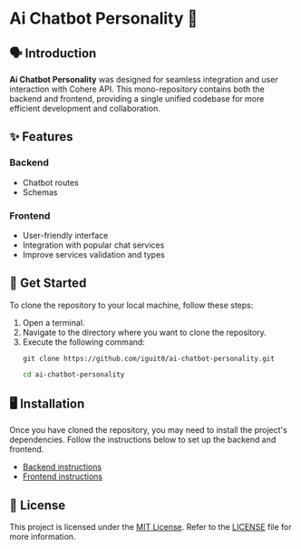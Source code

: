 # Ai Chatbot Personality 🤖

## 🗣 Introduction
**Ai Chatbot Personality** was designed for seamless integration and user interaction with Cohere API. This mono-repository contains both the backend and frontend, providing a single unified codebase for more efficient development and collaboration.

## ✨ Features
### Backend
- Chatbot routes
- Schemas

### Frontend
- User-friendly interface
- Integration with popular chat services
- Improve services validation and types

## 🚀 Get Started
To clone the repository to your local machine, follow these steps:
1. Open a terminal.
2. Navigate to the directory where you want to clone the repository.
3. Execute the following command:
   ```shell
   git clone https://github.com/iguit0/ai-chatbot-personality.git
   ```
   ```bash
   cd ai-chatbot-personality
   ```

## 🖥 Installation
Once you have cloned the repository, you may need to install the project's dependencies. Follow the instructions below to set up the backend and frontend.
- [Backend instructions](./backend/README.md)
- [Frontend instructions](./frontend/README.md)

## 🚨 License
This project is licensed under the [MIT License](https://opensource.org/license/mit/). Refer to the [LICENSE](./LICENSE) file for more information.